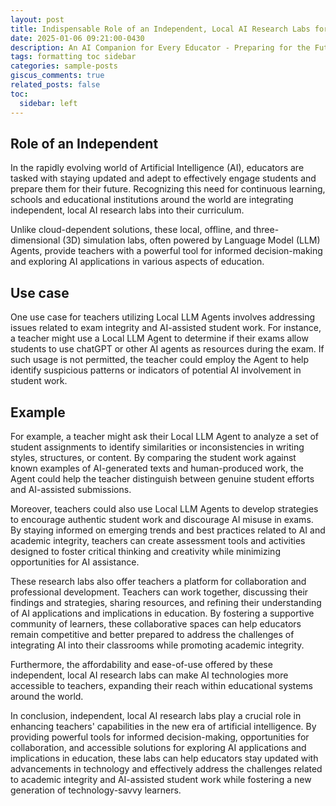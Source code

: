```yaml
---
layout: post
title: Indispensable Role of an Independent, Local AI Research Labs for Teachers
date: 2025-01-06 09:21:00-0430
description: An AI Companion for Every Educator - Preparing for the Future in Education
tags: formatting toc sidebar
categories: sample-posts
giscus_comments: true
related_posts: false
toc:
  sidebar: left
---
```


## Role of an Independent

In the rapidly evolving world of Artificial Intelligence (AI), educators are tasked with staying updated and adept to effectively engage students and prepare them for their future. Recognizing this need for continuous learning, schools and educational institutions around the world are integrating independent, local AI research labs into their curriculum.

Unlike cloud-dependent solutions, these local, offline, and three-dimensional (3D) simulation labs, often powered by Language Model (LLM) Agents, provide teachers with a powerful tool for informed decision-making and exploring AI applications in various aspects of education.

## Use case

One use case for teachers utilizing Local LLM Agents involves addressing issues related to exam integrity and AI-assisted student work. For instance, a teacher might use a Local LLM Agent to determine if their exams allow students to use chatGPT or other AI agents as resources during the exam. If such usage is not permitted, the teacher could employ the Agent to help identify suspicious patterns or indicators of potential AI involvement in student work.

## Example
For example, a teacher might ask their Local LLM Agent to analyze a set of student assignments to identify similarities or inconsistencies in writing styles, structures, or content. By comparing the student work against known examples of AI-generated texts and human-produced work, the Agent could help the teacher distinguish between genuine student efforts and AI-assisted submissions.

Moreover, teachers could also use Local LLM Agents to develop strategies to encourage authentic student work and discourage AI misuse in exams. By staying informed on emerging trends and best practices related to AI and academic integrity, teachers can create assessment tools and activities designed to foster critical thinking and creativity while minimizing opportunities for AI assistance.

These research labs also offer teachers a platform for collaboration and professional development. Teachers can work together, discussing their findings and strategies, sharing resources, and refining their understanding of AI applications and implications in education. By fostering a supportive community of learners, these collaborative spaces can help educators remain competitive and better prepared to address the challenges of integrating AI into their classrooms while promoting academic integrity.

Furthermore, the affordability and ease-of-use offered by these independent, local AI research labs can make AI technologies more accessible to teachers, expanding their reach within educational systems around the world.


In conclusion, independent, local AI research labs play a crucial role in enhancing teachers' capabilities in the new era of artificial intelligence. By providing powerful tools for informed decision-making, opportunities for collaboration, and accessible solutions for exploring AI applications and implications in education, these labs can help educators stay updated with advancements in technology and effectively address the challenges related to academic integrity and AI-assisted student work while fostering a new generation of technology-savvy learners.

